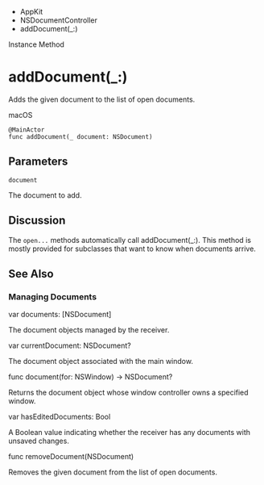 

- AppKit
- NSDocumentController
-  addDocument(\_:) 

Instance Method

# addDocument(\_:)

Adds the given document to the list of open documents.

macOS

``` source
@MainActor
func addDocument(_ document: NSDocument)
```

## Parameters 

`document`  

The document to add.

## Discussion

The `open...` methods automatically call addDocument(_:). This method is mostly provided for subclasses that want to know when documents arrive.

## See Also

### Managing Documents

var documents: [NSDocument]

The document objects managed by the receiver.

var currentDocument: NSDocument?

The document object associated with the main window.

func document(for: NSWindow) -> NSDocument?

Returns the document object whose window controller owns a specified window.

var hasEditedDocuments: Bool

A Boolean value indicating whether the receiver has any documents with unsaved changes.

func removeDocument(NSDocument)

Removes the given document from the list of open documents.

